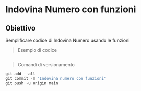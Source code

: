 # Indovina Numero con funzioni

## Obiettivo
Semplificare codice di Indovina Numero usando le funzioni

> Esempio di codice 
```csharp

```

> Comandi di versionamento
```powershell
git add --all
git commit -m "Indovina numero con funzioni"
git push -u origin main
```